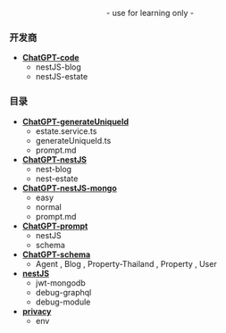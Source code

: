 <p align="center">
    - use for learning only -
</p>

### 开发商
- [**ChatGPT-code**](https://github.com/989x/backend/tree/main/ChatGPT-code)
    - nestJS-blog
    - nestJS-estate

### 目录
- [**ChatGPT-generateUniqueId**](https://github.com/989x/backend/tree/main/ChatGPT-generateUniqueId)
    - estate.service.ts
    - generateUniqueId.ts
    - prompt.md
- [**ChatGPT-nestJS**](https://github.com/989x/backend/tree/main/ChatGPT-nestJS)
    - nest-blog
    - nest-estate
- [**ChatGPT-nestJS-mongo**](https://github.com/989x/backend/tree/main/ChatGPT-nestJS-mongo)
    - easy
    - normal
    - prompt.md
- [**ChatGPT-prompt**](https://github.com/989x/backend/tree/main/ChatGPT-prompt)
    - nestJS
    - schema
- [**ChatGPT-schema**](https://github.com/989x/backend/tree/main/ChatGPT-schema)
    - Agent , Blog , Property-Thailand , Property , User
- [**nestJS**](https://github.com/989x/backend/tree/main/nestJS)
    - jwt-mongodb
    - debug-graphql
    - debug-module
- [**privacy**](https://github.com/989x/backend/tree/main/privacy)
    - env
